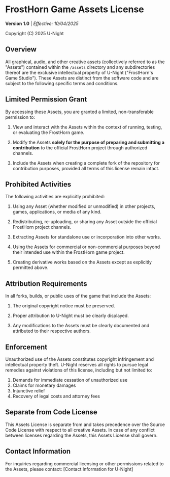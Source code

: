 # FrostHorn Game Assets License

**Version 1.0** | _Effective: 10/04/2025_

Copyright (C) 2025 U-Night

## Overview

All graphical, audio, and other creative assets (collectively referred to as the "Assets") contained within the `/assets` directory and any subdirectories thereof are the exclusive intellectual property of U-Night ("FrostHorn's Game Studio"). These Assets are distinct from the software code and are subject to the following specific terms and conditions.

## Limited Permission Grant

By accessing these Assets, you are granted a limited, non-transferable permission to:

1. View and interact with the Assets within the context of running, testing, or evaluating the FrostHorn game.

2. Modify the Assets **solely for the purpose of preparing and submitting a contribution** to the official FrostHorn project through authorized channels.

3. Include the Assets when creating a complete fork of the repository for contribution purposes, provided all terms of this license remain intact.

## Prohibited Activities

The following activities are explicitly prohibited:

1. Using any Asset (whether modified or unmodified) in other projects, games, applications, or media of any kind.

2. Redistributing, re-uploading, or sharing any Asset outside the official FrostHorn project channels.

3. Extracting Assets for standalone use or incorporation into other works.

4. Using the Assets for commercial or non-commercial purposes beyond their intended use within the FrostHorn game project.

5. Creating derivative works based on the Assets except as explicitly permitted above.

## Attribution Requirements

In all forks, builds, or public uses of the game that include the Assets:

1. The original copyright notice must be preserved.

2. Proper attribution to U-Night must be clearly displayed.

3. Any modifications to the Assets must be clearly documented and attributed to their respective authors.

## Enforcement

Unauthorized use of the Assets constitutes copyright infringement and intellectual property theft. U-Night reserves all rights to pursue legal remedies against violations of this license, including but not limited to:

1. Demands for immediate cessation of unauthorized use
2. Claims for monetary damages
3. Injunctive relief
4. Recovery of legal costs and attorney fees

## Separate from Code License

This Assets License is separate from and takes precedence over the Source Code License with respect to all creative Assets. In case of any conflict between licenses regarding the Assets, this Assets License shall govern.

## Contact Information

For inquiries regarding commercial licensing or other permissions related to the Assets, please contact:
[Contact Information for U-Night]